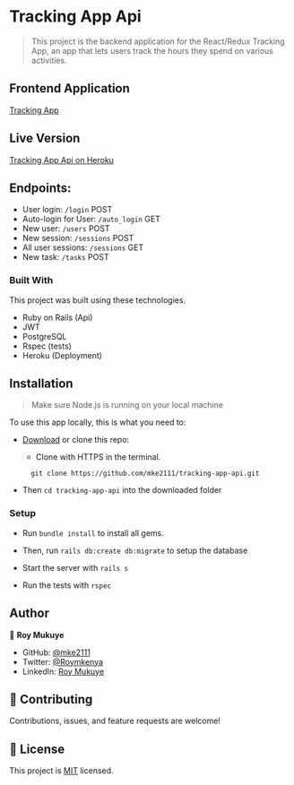 # Tracking App Api

> This project is the backend application for the React/Redux Tracking App, an app that lets users track the hours they spend on various activities.

## Frontend Application

[Tracking App](https://github.com/mke2111/tracking-app)

## Live Version

[Tracking App Api on Heroku](https://mke2111-1.herokuapp.com)

## Endpoints:

- User login: `/login` POST
- Auto-login for User: `/auto_login` GET
- New user: `/users` POST
- New session: `/sessions` POST
- All user sessions: `/sessions` GET
- New task: `/tasks` POST

### Built With

This project was built using these technologies.

- Ruby on Rails (Api)
- JWT
- PostgreSQL
- Rspec (tests)
- Heroku (Deployment)

## Installation

> Make sure Node.js is running on your local machine

To use this app locally, this is what you need to:

- [Download](https://github.com/mke2111/tracking-app-api.git) or clone this repo:

  - Clone with HTTPS in the terminal.

  ```
    git clone https://github.com/mke2111/tracking-app-api.git

  ```

- Then `cd tracking-app-api` into the downloaded folder

### Setup

- Run `bundle install` to install all gems.

- Then, run `rails db:create db:migrate` to setup the database

- Start the server with `rails s`

- Run the tests with `rspec`

## Author

👤 **Roy Mukuye**

- GitHub: [@mke2111](https://github.com/mke2111)
- Twitter: [@Roymkenya](https://twitter.com/Roymkenya)
- LinkedIn: [Roy Mukuye](https://www.linkedin.com/in/roy-mukuye-42b07b1b4)

## 🤝 Contributing

Contributions, issues, and feature requests are welcome!

## 📝 License

This project is [MIT](https://github.com/mke2111/tracking-app-api/licenses/MIT) licensed.
